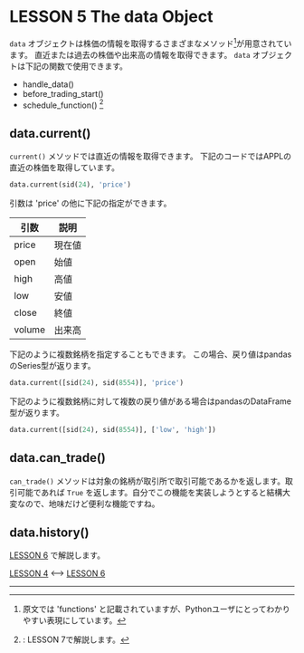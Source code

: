 # LESSON 5 The data Object

`data` オブジェクトは株価の情報を取得するさまざまなメソッド[^1]が用意されています。
直近または過去の株価や出来高の情報を取得できます。
`data` オブジェクトは下記の関数で使用できます。

* handle_data()
* before_trading_start()
* schedule_function() [^2]

## data.current()

`current()` メソッドでは直近の情報を取得できます。
下記のコードではAPPLの直近の株価を取得しています。

```python
data.current(sid(24), 'price')
```
引数は 'price' の他に下記の指定ができます。

引数|説明
---|---
price|現在値
open|始値
high|高値
low|安値
close|終値
volume|出来高

下記のように複数銘柄を指定することもできます。
この場合、戻り値はpandasのSeries型が返ります。

```python
data.current([sid(24), sid(8554)], 'price')
```

下記のように複数銘柄に対して複数の戻り値がある場合はpandasのDataFrame型が返ります。

```python
data.current([sid(24), sid(8554)], ['low', 'high'])
```

## data.can_trade()
`can_trade()` メソッドは対象の銘柄が取引所で取引可能であるかを返します。取引可能であれば `True` を返します。自分でこの機能を実装しようとすると結構大変なので、地味だけど便利な機能ですね。

## data.history()
[LESSON 6](./LESSON6.md) で解説します。

[LESSON 4](./LESSON4.md) <--> [LESSON 6](./LESSON6.md)

---
[^1]: 原文では 'functions' と記載されていますが、Pythonユーザにとってわかりやすい表現にしています。
[^2]: : LESSON 7で解説します。
